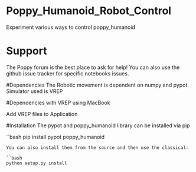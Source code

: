 # Poppy_Humanoid_Robot_Control
Experiment various ways to control poppy_humanoid

# Support
The Poppy forum is the best place to ask for help! You can also use the github issue tracker for specific notebooks issues.

#Dependencies
The Robotic movement is dependent on numpy and pypot. Simulator used is VREP

#Dependencies with VREP using MacBook

Add VREP files to Application

#Installation
The pypot and poppy_humanoid library can be installed via pip

``bash
pip install pypot poppy_humanoid
```
You can also install them from the source and then use the classical:

``bash
python setup.py install
```
